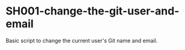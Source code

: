 # SH001-change-the-git-user-and-email
Basic script to change the current user's Git name and email.
